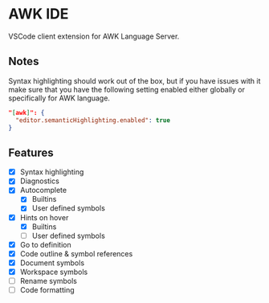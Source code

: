 # AWK IDE

VSCode client extension for AWK Language Server.

## Notes

Syntax highlighting should work out of the box, but if you have issues with it make sure
that you have the following setting enabled either globally or specifically for AWK language.

```json
"[awk]": {
  "editor.semanticHighlighting.enabled": true
}
```

## Features

- [x] Syntax highlighting
- [x] Diagnostics
- [x] Autocomplete
  - [x] Builtins
  - [x] User defined symbols
- [x] Hints on hover
  - [x] Builtins
  - [ ] User defined symbols
- [x] Go to definition
- [x] Code outline & symbol references
- [x] Document symbols
- [x] Workspace symbols
- [ ] Rename symbols
- [ ] Code formatting
